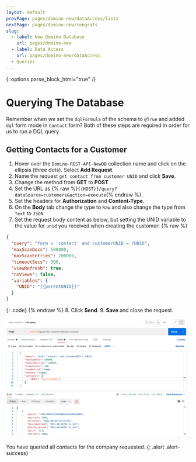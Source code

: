 ```yaml
---
layout: default
prevPage: pages/domino-new/dataAccess/lists
nextPage: pages/domino-new/congrats
slug:
  - label: New Domino Database
    url: pages/domino-new
  - label: Data Access
    url: pages/domino-new/dataAccess
  - Queries
---
```


{::options parse_block_html="true" /}

# Querying The Database

Remember when we set the `dqlFormula` of the schema to `@True` and added `dql` form mode in `Contact` form? Both of these steps are required in order for us to run a DQL query.

## Getting Contacts for a Customer

1. Hover over the `Domino-REST-API-NewDB` collection name and click on the ellipsis (three dots). Select **Add Request**.
2. Name the request `get contact from customer UNID` and click **Save**.
3. Change the method from **GET** to **POST**.
4. Set the URL as {% raw %}`{{HOST}}/query?dataSource=customers&action=execute`{% endraw %}.
5. Set the headers for **Authorization** and **Content-Type**.
6. On the **Body** tab change the type to `Raw` and also change the type from `Text` to `JSON`.
7. Set the request body content as below, but setting the UNID variable to the value for `unid` you received when creating the customer:
  {% raw %}
  ~~~json
  {
    "query": "form = 'contact' and customerUNID = ?UNID",
    "maxScanDocs": 500000,
    "maxScanEntries": 200000,
    "timeoutSecs": 300,
    "viewRefresh": true,
    "noViews": false,
    "variables": {
      "UNID": "{{parentUNID}}"
    }
  }
  ~~~
  {: .code}
  {% endraw %}
8. Click **Send**.
9. **Save** and close the request.

![DQL Query](../images/data/query.png)

You have queried all contacts for the company requested.
{: .alert .alert-success}

